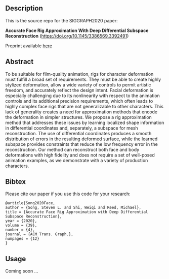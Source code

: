
## Description

This is the source repo for the SIGGRAPH2020 paper:

**Accurate Face Rig Approximation With Deep Differential Subspace Reconstruction** (https://doi.org/10.1145/3386569.3392491)

Preprint available [here](https://arxiv.org/abs/2006.01746)

## Abstract

To be suitable for film-quality animation, rigs for character deformation must fulfill a broad set of requirements. They must be able to create highly stylized deformation, allow a wide variety of controls to permit artistic freedom, and accurately reflect the design intent. Facial deformation is especially challenging due to its nonlinearity with respect to the animation controls and its additional precision requirements, which often leads to highly complex face rigs that are not generalizable to other characters. This lack of generality creates a need for approximation methods that encode the deformation in simpler structures. We propose a rig approximation method that addresses these issues by learning localized shape information in differential coordinates and, separately, a subspace for mesh reconstruction. The use of differential coordinates produces a smooth distribution of errors in the resulting deformed surface, while the learned subspace provides constraints that reduce the low frequency error in the reconstruction. Our method can reconstruct both face and body deformations with high fidelity and does not require a set of well-posed animation examples, as we demonstrate with a variety of production characters.

## Bibtex

Please cite our paper if you use this code for your research: 
```
@article{Song2020Face,
author = {Song, Steven L. and Shi, Weiqi and Reed, Michael},
title = {Accurate Face Rig Approximation with Deep Differential Subspace Reconstruction},
year = {2020},
volume = {39},
number = {4},
journal = {ACM Trans. Graph.},
numpages = {12}
}
```

## Usage

 Coming soon ...

